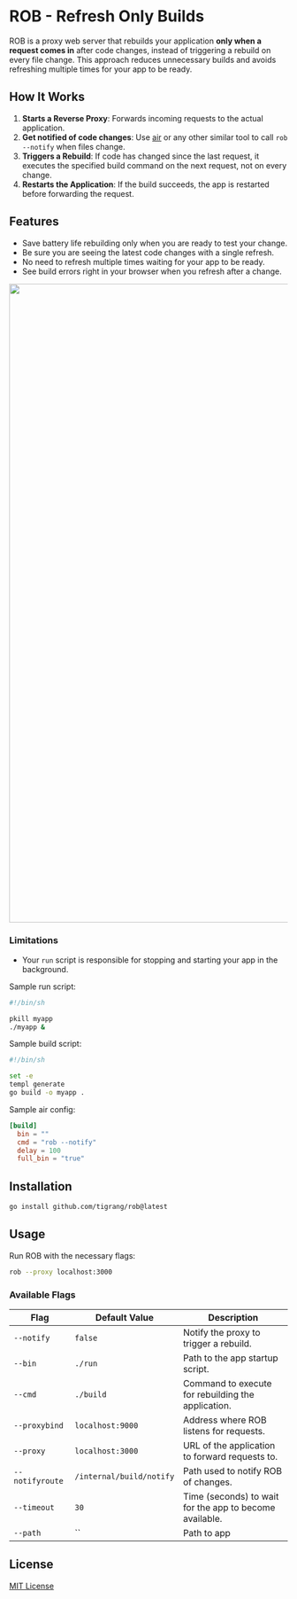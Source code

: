 # ROB - Refresh Only Builds

ROB is a proxy web server that rebuilds your application **only when a request comes in** after code 
changes, instead of triggering a rebuild on every file change. This approach reduces unnecessary builds and avoids refreshing multiple times
for your app to be ready.

## How It Works
1. **Starts a Reverse Proxy**: Forwards incoming requests to the actual application.
2. **Get notified of code changes**: Use [air](https://github.com/air-verse/air) or any other similar tool to call `rob --notify` when files change.
3. **Triggers a Rebuild**: If code has changed since the last request, it executes the specified build command on the next request, not on every change.
4. **Restarts the Application**: If the build succeeds, the app is restarted before forwarding the request.

## Features
 * Save battery life rebuilding only when you are ready to test your change.
 * Be sure you are seeing the latest code changes with a single refresh.
 * No need to refresh multiple times waiting for your app to be ready.
 * See build errors right in your browser when you refresh after a change.

<img width="1153" src="https://github.com/user-attachments/assets/f796c1a8-c0bf-47fc-8074-65cd9352ae39" />

### Limitations
 * Your `run` script is responsible for stopping and starting your app in the background.

Sample run script:

```sh
#!/bin/sh

pkill myapp
./myapp &
```

Sample build script:

```sh
#!/bin/sh

set -e
templ generate
go build -o myapp .
```

Sample air config:

```toml
[build]
  bin = ""
  cmd = "rob --notify"
  delay = 100
  full_bin = "true"
```

## Installation

```sh
go install github.com/tigrang/rob@latest
```

## Usage
Run ROB with the necessary flags:

```sh
rob --proxy localhost:3000
```

### Available Flags
| Flag            | Default Value            | Description                                             |
|-----------------|--------------------------|---------------------------------------------------------|
| `--notify`      | `false`                  | Notify the proxy to trigger a rebuild.                  |
| `--bin`         | `./run`                  | Path to the app startup script.                         |
| `--cmd`         | `./build`                | Command to execute for rebuilding the application.      |
| `--proxybind`   | `localhost:9000`         | Address where ROB listens for requests.                 |
| `--proxy`       | `localhost:3000`         | URL of the application to forward requests to.          |
| `--notifyroute` | `/internal/build/notify` | Path used to notify ROB of changes.                     |
| `--timeout`     | `30`                     | Time (seconds) to wait for the app to become available. |
| `--path`        | ``                       | Path to app                                             |

## License
[MIT License](LICENSE)


